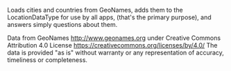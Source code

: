 Loads cities and countries from GeoNames,
adds them to the LocationDataType for use by all apps,
(that's the primary purpose), and answers simply questions about them.

Data from GeoNames <http://www.geonames.org>
under Creative Commons Attribution 4.0 License
<https://creativecommons.org/licenses/by/4.0/>
The data is provided "as is" without warranty or any representation of
accuracy, timeliness or completeness.
